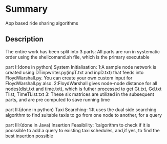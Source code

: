 # Summary
App based ride sharing algorithms

## Description

The entire work has been split into 3 parts:
All parts are run in systematic order using the shellcomand.sh file, which is the primary executable

part I:(done in python)
System Initialisation:
1:A sample node network is created using DTinpwriter.py(inpT.txt and inpD.txt) that feeds into FloydWarshall.py.
  You can create your own custom input for FloydWarshall.py also.
2:FloydWarshall gives node-node distance for all nodes(dist.txt and time.txt), which is futher processed to get
  Gt.txt, Gd.txt Tlist, TimeTList.txt
3: These six matrices are utilized in the subsequent parts, and are pre computed to save running time

part II:(done in python)
Taxi Searching:
1:It uses the dual side searching algorithm to find suitable taxis to go from one node to another, for a query

part III:(done in Java)
Insertion Feasibility:
1:algorithm to check if it is poossible to add a query to existing taxi schedules, and,if yes, 
  to find the best insertion possible 
  
